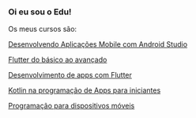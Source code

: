 ### Oi eu sou o Edu!

Os meus cursos são:

[Desenvolvendo Aplicações Mobile com Android Studio](https://lms.ev.org.br/mpls/Web/Lms/Student/PrintCertificateContent.aspx?as%2bKIYo3BpLkeJkKVHQRd8MaowbSSzVI)

[Flutter do básico ao avançado](https://cursa.app/pt/meu-certificado/cert709a0e173536e3905aa18fab20d9b376)

[Desenvolvimento de apps com Flutter](https://cursa.app/pt/meu-certificado/cert031bb0c4da2b62f3987ea1c1ae0abc32)

[Kotlin na programação de Apps para iniciantes](https://cursa.app/pt/meu-certificado/certecd150d77ca36af4d111303813cf148e)

[Programação para dispositivos móveis]()
